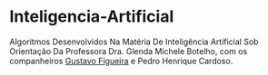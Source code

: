 # Inteligencia-Artificial
Algoritmos Desenvolvidos Na Matéria De Inteligência Artificial Sob Orientação Da Professora Dra. Glenda Michele Botelho, com os companheiros [Gustavo Figueira](https://github.com/GustavoFigueira) e Pedro Henrique Cardoso.
